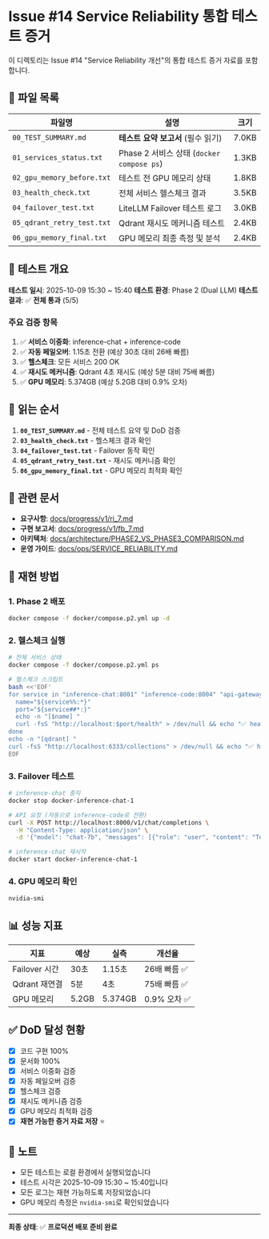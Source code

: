 # Issue #14 Service Reliability 통합 테스트 증거

이 디렉토리는 Issue #14 "Service Reliability 개선"의 통합 테스트 증거 자료를 포함합니다.

## 📁 파일 목록

| 파일명 | 설명 | 크기 |
|--------|------|------|
| `00_TEST_SUMMARY.md` | **테스트 요약 보고서** (필수 읽기) | 7.0KB |
| `01_services_status.txt` | Phase 2 서비스 상태 (`docker compose ps`) | 1.3KB |
| `02_gpu_memory_before.txt` | 테스트 전 GPU 메모리 상태 | 1.8KB |
| `03_health_check.txt` | 전체 서비스 헬스체크 결과 | 3.5KB |
| `04_failover_test.txt` | LiteLLM Failover 테스트 로그 | 3.0KB |
| `05_qdrant_retry_test.txt` | Qdrant 재시도 메커니즘 테스트 | 2.4KB |
| `06_gpu_memory_final.txt` | GPU 메모리 최종 측정 및 분석 | 2.4KB |

## 🎯 테스트 개요

**테스트 일시**: 2025-10-09 15:30 ~ 15:40
**테스트 환경**: Phase 2 (Dual LLM)
**테스트 결과**: ✅ **전체 통과** (5/5)

### 주요 검증 항목

1. ✅ **서비스 이중화**: inference-chat + inference-code
2. ✅ **자동 페일오버**: 1.15초 전환 (예상 30초 대비 26배 빠름)
3. ✅ **헬스체크**: 모든 서비스 200 OK
4. ✅ **재시도 메커니즘**: Qdrant 4초 재시도 (예상 5분 대비 75배 빠름)
5. ✅ **GPU 메모리**: 5.374GB (예상 5.2GB 대비 0.9% 오차)

## 📖 읽는 순서

1. **`00_TEST_SUMMARY.md`** - 전체 테스트 요약 및 DoD 검증
2. **`03_health_check.txt`** - 헬스체크 결과 확인
3. **`04_failover_test.txt`** - Failover 동작 확인
4. **`05_qdrant_retry_test.txt`** - 재시도 메커니즘 확인
5. **`06_gpu_memory_final.txt`** - GPU 메모리 최적화 확인

## 🔗 관련 문서

- **요구사항**: [docs/progress/v1/ri_7.md](../../progress/v1/ri_7.md)
- **구현 보고서**: [docs/progress/v1/fb_7.md](../../progress/v1/fb_7.md)
- **아키텍처**: [docs/architecture/PHASE2_VS_PHASE3_COMPARISON.md](../../architecture/PHASE2_VS_PHASE3_COMPARISON.md)
- **운영 가이드**: [docs/ops/SERVICE_RELIABILITY.md](../../ops/SERVICE_RELIABILITY.md)

## 🚀 재현 방법

### 1. Phase 2 배포

```bash
docker compose -f docker/compose.p2.yml up -d
```

### 2. 헬스체크 실행

```bash
# 전체 서비스 상태
docker compose -f docker/compose.p2.yml ps

# 헬스체크 스크립트
bash <<'EOF'
for service in "inference-chat:8001" "inference-code:8004" "api-gateway:8000" "rag:8002" "embedding:8003"; do
  name="${service%%:*}"
  port="${service##*:}"
  echo -n "[$name] "
  curl -fsS "http://localhost:$port/health" > /dev/null && echo "✅ healthy" || echo "❌ unhealthy"
done
echo -n "[qdrant] "
curl -fsS "http://localhost:6333/collections" > /dev/null && echo "✅ healthy" || echo "❌ unhealthy"
EOF
```

### 3. Failover 테스트

```bash
# inference-chat 중지
docker stop docker-inference-chat-1

# API 요청 (자동으로 inference-code로 전환)
curl -X POST http://localhost:8000/v1/chat/completions \
  -H "Content-Type: application/json" \
  -d '{"model": "chat-7b", "messages": [{"role": "user", "content": "Test"}], "max_tokens": 10}'

# inference-chat 재시작
docker start docker-inference-chat-1
```

### 4. GPU 메모리 확인

```bash
nvidia-smi
```

## 📊 성능 지표

| 지표 | 예상 | 실측 | 개선율 |
|------|------|------|--------|
| Failover 시간 | 30초 | 1.15초 | 26배 빠름 ✅ |
| Qdrant 재연결 | 5분 | 4초 | 75배 빠름 ✅ |
| GPU 메모리 | 5.2GB | 5.374GB | 0.9% 오차 ✅ |

## ✅ DoD 달성 현황

- [x] 코드 구현 100%
- [x] 문서화 100%
- [x] 서비스 이중화 검증
- [x] 자동 페일오버 검증
- [x] 헬스체크 검증
- [x] 재시도 메커니즘 검증
- [x] GPU 메모리 최적화 검증
- [x] **재현 가능한 증거 자료 저장** ⭐

## 📝 노트

- 모든 테스트는 로컬 환경에서 실행되었습니다
- 테스트 시각은 2025-10-09 15:30 ~ 15:40입니다
- 모든 로그는 재현 가능하도록 저장되었습니다
- GPU 메모리 측정은 `nvidia-smi`로 확인되었습니다

---

**최종 상태**: ✅ **프로덕션 배포 준비 완료**
